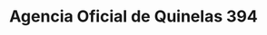 ---
title: "Agencia Oficial de Quinelas 394"
url: /aristobulo-del-valle/agencia-oficial-de-quinelas-394/
shop: lotería
---